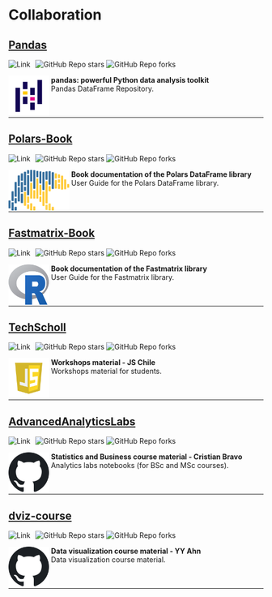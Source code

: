 # Collaboration 

## [Pandas](https://github.com/pandas-dev/pandas)

<a href="https://github.com/pandas-dev/pandas"><img alt="Link" src="https://img.shields.io/badge/Pandas-package-blue" style="float:left; padding-right:10px" ></a>
![GitHub Repo stars](https://img.shields.io/github/stars/pandas-dev/pandas?style=social)
![GitHub Repo forks](https://img.shields.io/github/forks/pandas-dev/pandas?style=social)

<p>
  <a href="https://github.com/pandas-dev/pandas">
    <img src="../../images/research/pandas.png"
      style="float:left; width:80px; height:80px;">
  </a>
  <span style="vertical-align:bottom">
    &nbsp;<strong>pandas: powerful Python data analysis toolkit</strong> <br>
    &nbsp;Pandas DataFrame Repository.<br> <br><br>
  </span>
</p>

<hr size="30">



## [Polars-Book](https://github.com/pola-rs/polars-book)
<a href="https://github.com/pola-rs/polars"><img alt="Link" src="https://img.shields.io/badge/Polars-package-blue" style="float:left; padding-right:10px" ></a>
![GitHub Repo stars](https://img.shields.io/github/stars/pola-rs/polars?style=social)
![GitHub Repo forks](https://img.shields.io/github/forks/pola-rs/polars?style=social)


<p>
  <a href="https://github.com/pola-rs/polars-book">
    <img src="../../images/research/polars.png"
      style="float:left; width:120px; height:80px;">
  </a>
  <span style="vertical-align:bottom">
    &nbsp;<strong>Book documentation of the Polars DataFrame library</strong> <br>
    &nbsp;User Guide for the Polars DataFrame library. <br> <br><br>
  </span>
</p>
<hr size="30">

## [Fastmatrix-Book](https://github.com/fralfaro/fastmatrix-book)
<a href="https://github.com/faosorios/fastmatrix"><img alt="Link" src="https://img.shields.io/badge/Fastmatrix-package-blue" style="float:left; padding-right:10px" ></a>
![GitHub Repo stars](https://img.shields.io/github/stars/faosorios/fastmatrix?style=social)
![GitHub Repo forks](https://img.shields.io/github/forks/faosorios/fastmatrix?style=social)


<p>
  <a href="https://github.com/fralfaro/fastmatrix-book">
    <img src="../../images/research/rlogo.png"
      style="float:left; width:80px; height:80px;">
  </a>
  <span style="vertical-align:bottom">
    &nbsp;<strong>Book documentation of the Fastmatrix library</strong> <br>
    &nbsp;User Guide for the Fastmatrix library. <br> <br><br>
  </span>
</p>
<hr size="30">

## [TechScholl](https://github.com/JSConfCL/techschool)
<a href="https://github.com/JSConfCL/techschool"><img alt="Link" src="https://img.shields.io/badge/Techscholl-workshop-blue" style="float:left; padding-right:10px" ></a>
![GitHub Repo stars](https://img.shields.io/github/stars/JSConfCL/techschool?style=social)
![GitHub Repo forks](https://img.shields.io/github/forks/JSConfCL/techschool?style=social)

<p>
  <a href="https://github.com/JSConfCL/techschool">
    <img src="../../images/research/js.png"
      style="float:left; width:80px; height:80px;">
  </a>
  <span style="vertical-align:bottom">
    &nbsp;<strong>Workshops material - JS Chile</strong> <br>
    &nbsp;Workshops material for students. <br> <br><br>
  </span>
</p>
<hr size="30">

## [AdvancedAnalyticsLabs](https://github.com/CBravoR/AdvancedAnalyticsLabs)
<a href="https://github.com/CBravoR/AdvancedAnalyticsLabs"><img alt="Link" src="https://img.shields.io/badge/AdvancedAnalyticsLabs-course-blue" style="float:left; padding-right:10px" ></a>
![GitHub Repo stars](https://img.shields.io/github/stars/CBravoR/AdvancedAnalyticsLabs?style=social)
![GitHub Repo forks](https://img.shields.io/github/forks/CBravoR/AdvancedAnalyticsLabs?style=social)

<p>
  <a href="https://github.com/CBravoR/AdvancedAnalyticsLabs">
    <img src="../../images/research/gh.png"
      style="float:left; width:80px; height:80px;">
  </a>
  <span style="vertical-align:bottom">
    &nbsp;<strong>Statistics and Business course material - Cristian Bravo</strong> <br>
    &nbsp;Analytics labs notebooks (for BSc and MSc courses).  <br> <br><br>
  </span>
</p>
<hr size="30">

## [dviz-course](https://github.com/yy/dviz-course)
<a href="https://github.com/yy/dviz-course"><img alt="Link" src="https://img.shields.io/badge/dviz--course-course-blue" style="float:left; padding-right:10px" ></a>
![GitHub Repo stars](https://img.shields.io/github/stars/yy/dviz-course?style=social)
![GitHub Repo forks](https://img.shields.io/github/forks/yy/dviz-course?style=social)

<p>
  <a href="https://github.com/yy/dviz-course">
    <img src="../../images/research/gh.png"
      style="float:left; width:80px; height:80px;">
  </a>
  <span style="vertical-align:bottom">
    &nbsp;<strong>Data visualization course material - YY Ahn</strong> <br>
    &nbsp;Data visualization course material. <br> <br><br>
  </span>
</p>
<hr size="30">
